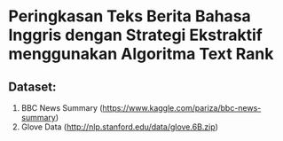 # Peringkasan Teks Berita Bahasa Inggris dengan Strategi Ekstraktif menggunakan Algoritma Text Rank

## Dataset:
1. BBC News Summary (https://www.kaggle.com/pariza/bbc-news-summary)
2. Glove Data (http://nlp.stanford.edu/data/glove.6B.zip)
